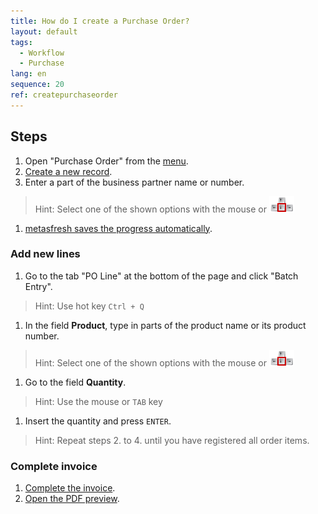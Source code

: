 ```yaml
---
title: How do I create a Purchase Order?
layout: default
tags:
  - Workflow
  - Purchase
lang: en
sequence: 20
ref: createpurchaseorder
---
```


## Steps

1. Open "Purchase Order" from the [menu](Menu).
1. [Create a new record](New_Record_Window).
1. Enter a part of the business partner name or number.
> Hint: Select one of the shown options with the mouse or ![](../DE/assets/Workflow_Auftrag_Bis_Rechnung_WebUI-73797.png)

1. [metasfresh saves the progress automatically](Saveindicator).

### Add new lines
1. Go to the tab "PO Line" at the bottom of the page and click "Batch Entry".
> Hint: Use hot key `Ctrl + Q`

1. In the field **Product**, type in parts of the product name or its product number.
> Hint: Select one of the shown options with the mouse or ![](../DE/assets/Workflow_Auftrag_Bis_Rechnung_WebUI-73797.png)

1. Go to the field **Quantity**.
> Hint: Use the mouse or `TAB` key

1. Insert the quantity and press `ENTER`.
> Hint: Repeat steps 2. to 4. until you have registered all order items.

### Complete invoice

1. [Complete the invoice](DocumentProcessingComplete).
1. [Open the PDF preview](PrintPreview).
